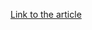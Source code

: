 [Link to the article](https://www.microsoft.com/en-us/security/blog/2024/11/11/dod-zero-trust-strategy-proves-security-benchmark-years-ahead-of-schedule-with-microsoft-collaboration/)
